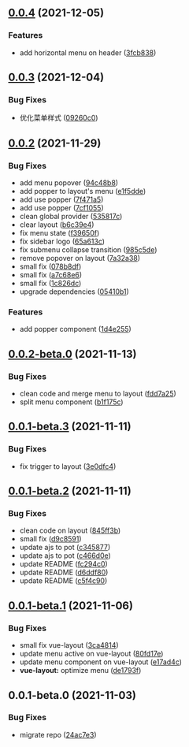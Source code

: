 ## [0.0.4](https://github.com/potjs/pot/compare/vue-layout@0.0.3...vue-layout@0.0.4) (2021-12-05)


### Features

* add horizontal menu on header ([3fcb838](https://github.com/potjs/pot/commit/3fcb838f08301141e4a1d022c7861a4704a1bbeb))



## [0.0.3](https://github.com/potjs/pot/compare/vue-layout@0.0.2...vue-layout@0.0.3) (2021-12-04)


### Bug Fixes

* 优化菜单样式 ([09260c0](https://github.com/potjs/pot/commit/09260c0f16404a8a812734d48ab9d89f0bc80cd8))



## [0.0.2](https://github.com/potjs/pot/compare/vue-layout@0.0.2-beta.0...vue-layout@0.0.2) (2021-11-29)


### Bug Fixes

* add menu popover ([94c48b8](https://github.com/potjs/pot/commit/94c48b8a9440e08967863d1b89c7f9a27cc3dd8c))
* add popper to layout's menu ([e1f5dde](https://github.com/potjs/pot/commit/e1f5dde876dcdd12e310a89714da8366efacd855))
* add use popper ([7f471a5](https://github.com/potjs/pot/commit/7f471a535a6f424ef4fa6909d849b06e739d34a7))
* add use popper ([7cf1055](https://github.com/potjs/pot/commit/7cf1055655064823f08220051c81d759ce9021bd))
* clean global provider ([535817c](https://github.com/potjs/pot/commit/535817c70ecb988a0d9f7c4879be621f9f1cd134))
* clear layout ([b6c39e4](https://github.com/potjs/pot/commit/b6c39e4f02222dd0ce5451561fe9c05d89882a08))
* fix menu state ([f39650f](https://github.com/potjs/pot/commit/f39650f65f94b45120d6b8571d0bf12907ed12f6))
* fix sidebar logo ([65a613c](https://github.com/potjs/pot/commit/65a613c001bc5b4369255643591caea322ff59ab))
* fix submenu collapse transition ([985c5de](https://github.com/potjs/pot/commit/985c5de8a73795201e280964b89ad30545743306))
* remove popover on layout ([7a32a38](https://github.com/potjs/pot/commit/7a32a381906d13f2b07d7724f7f98e15991a86fd))
* small fix ([078b8df](https://github.com/potjs/pot/commit/078b8df4b5abf1eb2eedef444ab88415f1014a6b))
* small fix ([a7c68e6](https://github.com/potjs/pot/commit/a7c68e62fe6731b60315901541acd0be4cda2ed2))
* small fix ([1c826dc](https://github.com/potjs/pot/commit/1c826dcf32f7643df5d60b8502103a6ef80254db))
* upgrade dependencies ([05410b1](https://github.com/potjs/pot/commit/05410b1a594662dedfc9c529e9af5ffadbe5b9bc))


### Features

* add popper component ([1d4e255](https://github.com/potjs/pot/commit/1d4e2553c83dc720bce7c74865a449ae4a4d3a25))



## [0.0.2-beta.0](https://github.com/potjs/pot/compare/vue-layout@0.0.1-beta.3...vue-layout@0.0.2-beta.0) (2021-11-13)


### Bug Fixes

* clean code and merge menu to layout ([fdd7a25](https://github.com/potjs/pot/commit/fdd7a254bf90219e94bd367bedd74c24881f32d7))
* split menu component ([b1f175c](https://github.com/potjs/pot/commit/b1f175ca5ae6655fda6b3a30396acff871a13869))



## [0.0.1-beta.3](https://github.com/potjs/pot/compare/vue-layout@0.0.1-beta.2...vue-layout@0.0.1-beta.3) (2021-11-11)


### Bug Fixes

* fix trigger to layout ([3e0dfc4](https://github.com/potjs/pot/commit/3e0dfc4c0b0bb851d85912f6a2a0894c92fcd3b6))



## [0.0.1-beta.2](https://github.com/potjs/pot/compare/vue-layout@0.0.1-beta.1...vue-layout@0.0.1-beta.2) (2021-11-11)


### Bug Fixes

* clean code on layout ([845ff3b](https://github.com/potjs/pot/commit/845ff3bb14c3805f4c2b7f1cc49be9db7e064a56))
* small fix ([d9c8591](https://github.com/potjs/pot/commit/d9c859116a103ff43b2fc158548d0060dee5de12))
* update ajs to pot ([c345877](https://github.com/potjs/pot/commit/c345877a024b9b620b830e08e026712195f0c0d7))
* update ajs to pot ([c466d0e](https://github.com/potjs/pot/commit/c466d0e4124943e7d17037f09ae8b99cdaa932a2))
* update README ([fc294c0](https://github.com/potjs/pot/commit/fc294c06d4ceddb4a95dc8beab456c73619bd93f))
* update README ([d6ddf80](https://github.com/potjs/pot/commit/d6ddf80f77eeff66f783acac0a9d8b0e9a934cba))
* update README ([c5f4c90](https://github.com/potjs/pot/commit/c5f4c90750e1c13b35c13705b9da58e0451e637f))



## [0.0.1-beta.1](https://github.com/potjs/pot/compare/vue-layout@0.0.1-beta.0...vue-layout@0.0.1-beta.1) (2021-11-06)


### Bug Fixes

* small fix vue-layout ([3ca4814](https://github.com/potjs/pot/commit/3ca4814c315d2b171bd900dad50f957845ff5564))
* update menu active on vue-layout ([80fd17e](https://github.com/potjs/pot/commit/80fd17ee5179e18a405f96ddbb377c5fcf688803))
* update menu component on vue-layout ([e17ad4c](https://github.com/potjs/pot/commit/e17ad4cc5f38698f7f84d6712b5858fe5d4c6e59))
* **vue-layout:** optimize menu ([de1793f](https://github.com/potjs/pot/commit/de1793f27a46ac5083d9a6a0c6b6f78f8f2b0044))



## 0.0.1-beta.0 (2021-11-03)


### Bug Fixes

* migrate repo ([24ac7e3](https://github.com/potjs/pot/commit/24ac7e381c1c8f04548f1e92d46a08b3b38bb307))



